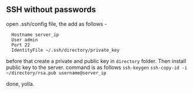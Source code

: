 ## SSH without passwords
open .ssh/config file, the add as follows - 
```Host server_name
  Hostname server_ip
  User admin
  Port 22
  IdentityFile ~/.ssh/directory/private_key 
```

before that create a private and public key in `directory` folder. Then install public key to the server. command is as follows 
`ssh-keygen`
`ssh-copy-id -i ~/directory/rsa.pub username@server_ip`

done, yolla. 